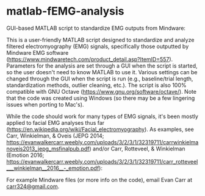 # matlab-fEMG-analysis
GUI-based MATLAB script to standardize EMG outputs from Mindware:

This is a user-friendly MATLAB script designed to standardize and analyze filtered electromyography (EMG) signals, specifically those outputted by Mindware EMG software (https://www.mindwaretech.com/product_detail.asp?ItemID=557).  Parameters for the analysis are set through a GUI when the script is started, so the user doesn't need to know MATLAB to use it.  Various settings can be changed through the GUI when the script is run (e.g., baseline/trial length, standardization methods, outlier cleaning, etc.).  The script is also 100% compatible with GNU Octave (https://www.gnu.org/software/octave/).  Note that the code was created using Windows (so there may be a few lingering issues when porting to Mac's).

While the code should work for many types of EMG signals, it's been mostly applied to facial EMG analyses thus far (https://en.wikipedia.org/wiki/Facial_electromyography).  As examples, see Carr, Winkielman, & Oveis (JEPG 2014; https://evanwalkercarr.weebly.com/uploads/3/2/3/1/32319711/carrwinkielmanoveis2013_jepg_msfinalpub.pdf) and/or Carr, Rotteveel, & Winkielman (Emotion 2016; https://evanwalkercarr.weebly.com/uploads/3/2/3/1/32319711/carr_rotteveel___winkielman__2016__-_emotion.pdf):

For example Mindware files (or more info on the code), email Evan Carr at carr324@gmail.com.
